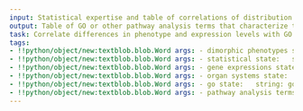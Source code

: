 ```yaml
---
input: Statistical expertise and table of correlations of distribution of phenotype in organ systems with expression of genes in the organs
output: Table of GO or other pathway analysis terms that characterize the sexually dimorphic phenotypes or gene expressions
task: Correlate differences in phenotype and expression levels with GO terms
tags:
- !!python/object/new:textblob.blob.Word args: - dimorphic phenotypes state:   string: dimorphic phenotypes   pos_tag: null
- !!python/object/new:textblob.blob.Word args: - statistical state:   string: statistical   pos_tag: null
- !!python/object/new:textblob.blob.Word args: - gene expressions state:   string: gene expressions   pos_tag: null
- !!python/object/new:textblob.blob.Word args: - organ systems state:   string: organ systems   pos_tag: null
- !!python/object/new:textblob.blob.Word args: - go state:   string: go   pos_tag: null
- !!python/object/new:textblob.blob.Word args: - pathway analysis terms state:   string: pathway analysis terms   pos_tag: null
---
```

